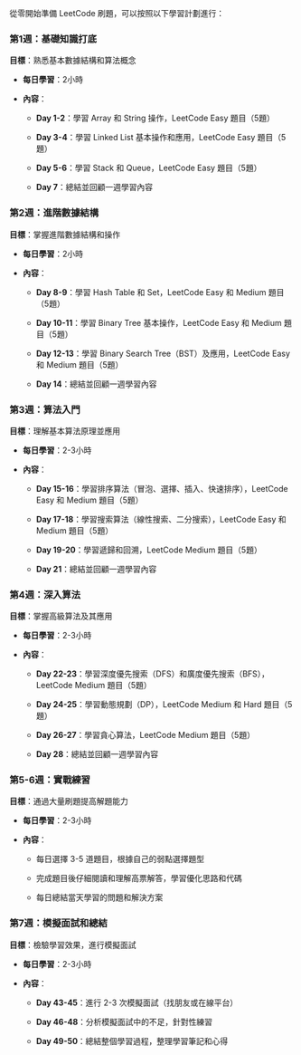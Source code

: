 從零開始準備 LeetCode 刷題，可以按照以下學習計劃進行：

### 第1週：基礎知識打底

**目標**：熟悉基本數據結構和算法概念

- **每日學習**：2小時

- **內容**：

  - **Day 1-2**：學習 Array 和 String 操作，LeetCode Easy 題目（5題）

  - **Day 3-4**：學習 Linked List 基本操作和應用，LeetCode Easy 題目（5題）

  - **Day 5-6**：學習 Stack 和 Queue，LeetCode Easy 題目（5題）

  - **Day 7**：總結並回顧一週學習內容

### 第2週：進階數據結構

**目標**：掌握進階數據結構和操作

- **每日學習**：2小時

- **內容**：

  - **Day 8-9**：學習 Hash Table 和 Set，LeetCode Easy 和 Medium 題目（5題）

  - **Day 10-11**：學習 Binary Tree 基本操作，LeetCode Easy 和 Medium 題目（5題）

  - **Day 12-13**：學習 Binary Search Tree（BST）及應用，LeetCode Easy 和 Medium 題目（5題）

  - **Day 14**：總結並回顧一週學習內容

### 第3週：算法入門

**目標**：理解基本算法原理並應用

- **每日學習**：2-3小時

- **內容**：

  - **Day 15-16**：學習排序算法（冒泡、選擇、插入、快速排序），LeetCode Easy 和 Medium 題目（5題）

  - **Day 17-18**：學習搜索算法（線性搜索、二分搜索），LeetCode Easy 和 Medium 題目（5題）

  - **Day 19-20**：學習遞歸和回溯，LeetCode Medium 題目（5題）

  - **Day 21**：總結並回顧一週學習內容

### 第4週：深入算法

**目標**：掌握高級算法及其應用

- **每日學習**：2-3小時

- **內容**：

  - **Day 22-23**：學習深度優先搜索（DFS）和廣度優先搜索（BFS），LeetCode Medium 題目（5題）

  - **Day 24-25**：學習動態規劃（DP），LeetCode Medium 和 Hard 題目（5題）

  - **Day 26-27**：學習貪心算法，LeetCode Medium 題目（5題）

  - **Day 28**：總結並回顧一週學習內容

### 第5-6週：實戰練習

**目標**：通過大量刷題提高解題能力

- **每日學習**：2-3小時

- **內容**：

  - 每日選擇 3-5 道題目，根據自己的弱點選擇題型

  - 完成題目後仔細閱讀和理解高票解答，學習優化思路和代碼

  - 每日總結當天學習的問題和解決方案

### 第7週：模擬面試和總結

**目標**：檢驗學習效果，進行模擬面試

- **每日學習**：2-3小時

- **內容**：

  - **Day 43-45**：進行 2-3 次模擬面試（找朋友或在線平台）

  - **Day 46-48**：分析模擬面試中的不足，針對性練習

  - **Day 49-50**：總結整個學習過程，整理學習筆記和心得
